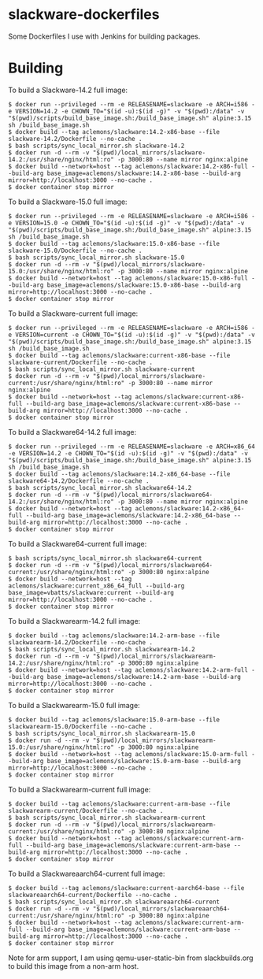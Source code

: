 slackware-dockerfiles
=====================

Some Dockerfiles I use with Jenkins for building packages.

# Building

To build a Slackware-14.2 full image:

    $ docker run --privileged --rm -e RELEASENAME=slackware -e ARCH=i586 -e VERSION=14.2 -e CHOWN_TO="$(id -u):$(id -g)" -v "$(pwd):/data" -v "$(pwd)/scripts/build_base_image.sh:/build_base_image.sh" alpine:3.15 sh /build_base_image.sh
    $ docker build --tag aclemons/slackware:14.2-x86-base --file slackware-14.2/Dockerfile --no-cache .
    $ bash scripts/sync_local_mirror.sh slackware-14.2
    $ docker run -d --rm -v "$(pwd)/local_mirrors/slackware-14.2:/usr/share/nginx/html:ro" -p 3000:80 --name mirror nginx:alpine
    $ docker build --network=host --tag aclemons/slackware:14.2-x86-full --build-arg base_image=aclemons/slackware:14.2-x86-base --build-arg mirror=http://localhost:3000 --no-cache .
    $ docker container stop mirror

To build a Slackware-15.0 full image:

    $ docker run --privileged --rm -e RELEASENAME=slackware -e ARCH=i586 -e VERSION=15.0 -e CHOWN_TO="$(id -u):$(id -g)" -v "$(pwd):/data" -v "$(pwd)/scripts/build_base_image.sh:/build_base_image.sh" alpine:3.15 sh /build_base_image.sh
    $ docker build --tag aclemons/slackware:15.0-x86-base --file slackware-15.0/Dockerfile --no-cache .
    $ bash scripts/sync_local_mirror.sh slackware-15.0
    $ docker run -d --rm -v "$(pwd)/local_mirrors/slackware-15.0:/usr/share/nginx/html:ro" -p 3000:80 --name mirror nginx:alpine
    $ docker build --network=host --tag aclemons/slackware:15.0-x86-full --build-arg base_image=aclemons/slackware:15.0-x86-base --build-arg mirror=http://localhost:3000 --no-cache .
    $ docker container stop mirror

To build a Slackware-current full image:

    $ docker run --privileged --rm -e RELEASENAME=slackware -e ARCH=i586 -e VERSION=current -e CHOWN_TO="$(id -u):$(id -g)" -v "$(pwd):/data" -v "$(pwd)/scripts/build_base_image.sh:/build_base_image.sh" alpine:3.15 sh /build_base_image.sh
    $ docker build --tag aclemons/slackware:current-x86-base --file slackware-current/Dockerfile --no-cache .
    $ bash scripts/sync_local_mirror.sh slackware-current
    $ docker run -d --rm -v "$(pwd)/local_mirrors/slackware-current:/usr/share/nginx/html:ro" -p 3000:80 --name mirror nginx:alpine
    $ docker build --network=host --tag aclemons/slackware:current-x86-full --build-arg base_image=aclemons/slackware:current-x86-base --build-arg mirror=http://localhost:3000 --no-cache .
    $ docker container stop mirror

To build a Slackware64-14.2 full image:

    $ docker run --privileged --rm -e RELEASENAME=slackware -e ARCH=x86_64 -e VERSION=14.2 -e CHOWN_TO="$(id -u):$(id -g)" -v "$(pwd):/data" -v "$(pwd)/scripts/build_base_image.sh:/build_base_image.sh" alpine:3.15 sh /build_base_image.sh
    $ docker build --tag aclemons/slackware:14.2-x86_64-base --file slackware64-14.2/Dockerfile --no-cache .
    $ bash scripts/sync_local_mirror.sh slackware64-14.2
    $ docker run -d --rm -v "$(pwd)/local_mirrors/slackware64-14.2:/usr/share/nginx/html:ro" -p 3000:80 --name mirror nginx:alpine
    $ docker build --network=host --tag aclemons/slackware:14.2-x86_64-full --build-arg base_image=aclemons/slackware:14.2-x86_64-base --build-arg mirror=http://localhost:3000 --no-cache .
    $ docker container stop mirror

To build a Slackware64-current full image:

    $ bash scripts/sync_local_mirror.sh slackware64-current
    $ docker run -d --rm -v "$(pwd)/local_mirrors/slackware64-current:/usr/share/nginx/html:ro" -p 3000:80 nginx:alpine
    $ docker build --network=host --tag aclemons/slackware:current_x86_64_full --build-arg base_image=vbatts/slackware:current --build-arg mirror=http://localhost:3000 --no-cache .
    $ docker container stop mirror

To build a Slackwarearm-14.2 full image:

    $ docker build --tag aclemons/slackware:14.2-arm-base --file slackwarearm-14.2/Dockerfile --no-cache .
    $ bash scripts/sync_local_mirror.sh slackwarearm-14.2
    $ docker run -d --rm -v "$(pwd)/local_mirrors/slackwarearm-14.2:/usr/share/nginx/html:ro" -p 3000:80 nginx:alpine
    $ docker build --network=host --tag aclemons/slackware:14.2-arm-full --build-arg base_image=aclemons/slackware:14.2-arm-base --build-arg mirror=http://localhost:3000 --no-cache .
    $ docker container stop mirror

To build a Slackwarearm-15.0 full image:

    $ docker build --tag aclemons/slackware:15.0-arm-base --file slackwarearm-15.0/Dockerfile --no-cache .
    $ bash scripts/sync_local_mirror.sh slackwarearm-15.0
    $ docker run -d --rm -v "$(pwd)/local_mirrors/slackwarearm-15.0:/usr/share/nginx/html:ro" -p 3000:80 nginx:alpine
    $ docker build --network=host --tag aclemons/slackware:15.0-arm-full --build-arg base_image=aclemons/slackware:15.0-arm-base --build-arg mirror=http://localhost:3000 --no-cache .
    $ docker container stop mirror

To build a Slackwarearm-current full image:

    $ docker build --tag aclemons/slackware:current-arm-base --file slackwarearm-current/Dockerfile --no-cache .
    $ bash scripts/sync_local_mirror.sh slackwarearm-current
    $ docker run -d --rm -v "$(pwd)/local_mirrors/slackwarearm-current:/usr/share/nginx/html:ro" -p 3000:80 nginx:alpine
    $ docker build --network=host --tag aclemons/slackware:current-arm-full --build-arg base_image=aclemons/slackware:current-arm-base --build-arg mirror=http://localhost:3000 --no-cache .
    $ docker container stop mirror

To build a Slackwareaarch64-current full image:

    $ docker build --tag aclemons/slackware:current-aarch64-base --file slackwareaarch64-current/Dockerfile --no-cache .
    $ bash scripts/sync_local_mirror.sh slackwareaarch64-current
    $ docker run -d --rm -v "$(pwd)/local_mirrors/slackwareaarch64-current:/usr/share/nginx/html:ro" -p 3000:80 nginx:alpine
    $ docker build --network=host --tag aclemons/slackware:current-arm-full --build-arg base_image=aclemons/slackware:current-arm-base --build-arg mirror=http://localhost:3000 --no-cache .
    $ docker container stop mirror

Note for arm support, I am using qemu-user-static-bin from slackbuilds.org to build this image from a non-arm host.
